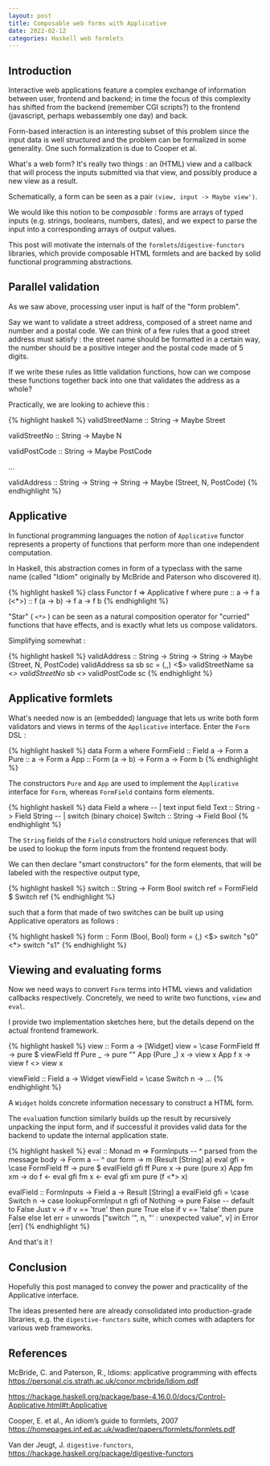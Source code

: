 ```yaml
---
layout: post
title: Composable web forms with Applicative
date: 2022-02-12
categories: Haskell web formlets
---
```


## Introduction

Interactive web applications feature a complex exchange of information between user, frontend and backend; in time the focus of this complexity has shifted from the backend (remember CGI scripts?) to the frontend (javascript, perhaps webassembly one day) and back.

Form-based interaction is an interesting subset of this problem since the input data is well structured and the problem can be formalized in some generality. One such formalization is due to Cooper et al. 

What's a web form? It's really two things : an (HTML) view and a callback that will process the inputs submitted via that view, and possibly produce a new view as a result.

Schematically, a form can be seen as a pair `(view, input -> Maybe view')`.

We would like this notion to be _composable_ : forms are arrays of typed inputs (e.g. strings, booleans, numbers, dates), and we expect to parse the input into a corresponding arrays of output values.

This post will motivate the internals of the `formlets`/`digestive-functors` libraries, which provide composable HTML formlets and are backed by solid functional programming abstractions.

## Parallel validation

As we saw above, processing user input is half of the "form problem".

Say we want to validate a street address, composed of a street name and number and a postal code. We can think of a few rules that a good street address must satisfy : the street name should be formatted in a certain way, the number should be a positive integer and the postal code made of 5 digits. 

If we write these rules as little validation functions, how can we compose these functions together back into one that validates the address as a whole?

Practically, we are looking to achieve this :

{% highlight haskell %}
validStreetName :: String -> Maybe Street

validStreetNo :: String -> Maybe N

validPostCode :: String -> Maybe PostCode

...

validAddress :: String -> String -> String -> Maybe (Street, N, PostCode)
{% endhighlight %}


## Applicative

In functional programming languages the notion of `Applicative` functor represents a property of functions that perform more than one independent computation.

In Haskell, this abstraction comes in form of a typeclass with the same name (called "Idiom" originally by McBride and Paterson who discovered it).

{% highlight haskell %}
class Functor f => Applicative f where
  pure :: a -> f a
  (<*>) :: f (a -> b) -> f a -> f b
{% endhighlight %}

"Star" ( `<*>` ) can be seen as a natural composition operator for "curried" functions that have effects, and is exactly what lets us compose validators.

Simplifying somewhat :

{% highlight haskell %}
validAddress :: String -> String -> String -> Maybe (Street, N, PostCode)
validAddress sa sb sc = (,,) <$> validStreetName sa <*> validStreetNo sb <*> validPostCode sc
{% endhighlight %}



## Applicative formlets

What's needed now is an (embedded) language that lets us write both form validators and views in terms of the `Applicative` interface. Enter the `Form` DSL : 

{% highlight haskell %}
data Form a where
  FormField :: Field a -> Form a
  Pure :: a -> Form a
  App :: Form (a -> b) -> Form a -> Form b
{% endhighlight %}

The constructors `Pure` and `App` are used to implement the `Applicative` interface for `Form`, whereas `FormField` contains form elements. 

{% highlight haskell %}
data Field a where
  -- | text input field
  Text :: String -> Field String
  -- | switch (binary choice)
  Switch :: String -> Field Bool
{% endhighlight %}

The `String` fields of the `Field` constructors hold unique references that will be used to lookup the form inputs from the frontend request body.

We can then declare "smart constructors" for the form elements, that will be labeled with the respective output type,

{% highlight haskell %}
switch :: String -> Form Bool
switch ref = FormField $ Switch ref 
{% endhighlight %}

such that a form that made of two switches can be built up using Applicative operators as follows :

{% highlight haskell %}
form :: Form (Bool, Bool)
form = (,) <$> switch "s0" <*> switch "s1"
{% endhighlight %}



## Viewing and evaluating forms

Now we need ways to convert `Form` terms into HTML views and validation callbacks respectively. Concretely, we need to write two functions, `view` and `eval`.

I provide two implementation sketches here, but the details depend on the actual frontend framework.


{% highlight haskell %}
view :: Form a -> [Widget]
view = \case
  FormField ff -> pure $ viewField ff
  Pure _ -> pure ""
  App (Pure _) x -> view x
  App f x -> view f <> view x
  
viewField :: Field a -> Widget
viewField = \case
  Switch n -> ...
{% endhighlight %}

A `Widget` holds concrete information necessary to construct a HTML form.

The `eval`uation function similarly builds up the result by recursively unpacking the input form, and if successful it provides valid data for the backend to update the internal application state.

{% highlight haskell %}
eval :: Monad m =>
        FormInputs -- ^ parsed from the message body
     -> Form a -- ^ our form
     -> m (Result [String] a)
eval gfi = \case
  FormField ff -> pure $ evalField gfi ff
  Pure x -> pure (pure x)
  App fm xm -> do
    f <- eval gfi fm
    x <- eval gfi xm
    pure (f <*> x)
    
evalField :: FormInputs -> Field a -> Result [String] a
evalField gfi = \case
  Switch n  ->
    case lookupFormInput n gfi of
      Nothing -> pure False  -- default to False
      Just v -> if v == 'true' then pure True
        else if v == 'false' then pure False
        else
        let err = unwords ["switch '", n, "' : unexpected value", v]
            in Error [err]
{% endhighlight %}

And that's it !


## Conclusion

Hopefully this post managed to convey the power and practicality of the Applicative interface.

The ideas presented here are already consolidated into production-grade libraries, e.g. the `digestive-functors` suite, which comes with adapters for various web frameworks.


## References

McBride, C. and Paterson, R., Idioms: applicative programming with effects https://personal.cis.strath.ac.uk/conor.mcbride/Idiom.pdf

https://hackage.haskell.org/package/base-4.16.0.0/docs/Control-Applicative.html#t:Applicative

Cooper, E. et al., An idiom’s guide to formlets, 2007 https://homepages.inf.ed.ac.uk/wadler/papers/formlets/formlets.pdf

Van der Jeugt, J. `digestive-functors`, https://hackage.haskell.org/package/digestive-functors
